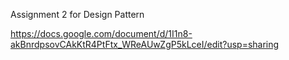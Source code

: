 Assignment 2 for Design Pattern

https://docs.google.com/document/d/1I1n8-akBnrdpsovCAkKtR4PtFtx_WReAUwZgP5kLceI/edit?usp=sharing

